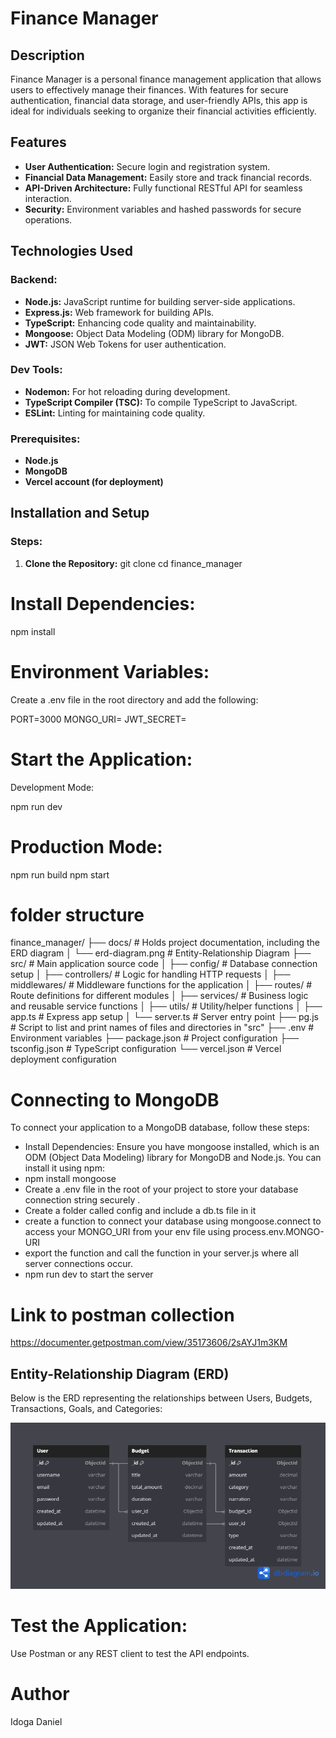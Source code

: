 # Finance Manager

## Description

Finance Manager is a personal finance management application that allows users to effectively manage their finances. With features for secure authentication, financial data storage, and user-friendly APIs, this app is ideal for individuals seeking to organize their financial activities efficiently.

## Features

- **User Authentication:** Secure login and registration system.
- **Financial Data Management:** Easily store and track financial records.
- **API-Driven Architecture:** Fully functional RESTful API for seamless interaction.
- **Security:** Environment variables and hashed passwords for secure operations.

## Technologies Used

### Backend:
- **Node.js:** JavaScript runtime for building server-side applications.
- **Express.js:** Web framework for building APIs.
- **TypeScript:** Enhancing code quality and maintainability.
- **Mongoose:** Object Data Modeling (ODM) library for MongoDB.
- **JWT:** JSON Web Tokens for user authentication.

### Dev Tools:
- **Nodemon:** For hot reloading during development.
- **TypeScript Compiler (TSC):** To compile TypeScript to JavaScript.
- **ESLint:** Linting for maintaining code quality.


### Prerequisites:
- **Node.js**
- **MongoDB**
- **Vercel account (for deployment)**

## Installation and Setup

### Steps:

1. **Clone the Repository:** 
   git clone <repository-url>
   cd finance_manager


# Install Dependencies:

npm install

# Environment Variables:
Create a .env file in the root directory and add the following:

PORT=3000
MONGO_URI=<your-mongodb-connection-string>
JWT_SECRET=<your-jwt-secret>


# Start the Application:

Development Mode:

npm run dev

# Production Mode:

npm run build
npm start




# folder structure
finance_manager/
├── docs/                  # Holds project documentation, including the ERD diagram
│   └── erd-diagram.png    # Entity-Relationship Diagram
├── src/                   # Main application source code
│   ├── config/            # Database connection setup
│   ├── controllers/       # Logic for handling HTTP requests
│   ├── middlewares/       # Middleware functions for the application
│   ├── routes/            # Route definitions for different modules
│   ├── services/          # Business logic and reusable service functions
│   ├── utils/             # Utility/helper functions
│   ├── app.ts             # Express app setup
│   └── server.ts          # Server entry point
├── pg.js                  # Script to list and print names of files and directories in "src"
├── .env                   # Environment variables
├── package.json           # Project configuration
├── tsconfig.json          # TypeScript configuration
└── vercel.json            # Vercel deployment configuration




# Connecting to MongoDB
To connect your application to a MongoDB database, follow these steps:

- Install Dependencies: Ensure you have mongoose installed, which is an ODM (Object Data Modeling) library for MongoDB and Node.js. You can install it using npm:
- npm install mongoose
-  Create a .env file in the root of your project to store your database connection string securely . 
 - Create a folder called config and include a db.ts file in it
 - create a function to connect your database using mongoose.connect to access your MONGO_URI from your env file using process.env.MONGO-URI
 - export the function and call the function in your server.js where all server connections occur.
 - npm run dev to start the server  
  
  # Link to postman collection
  https://documenter.getpostman.com/view/35173606/2sAYJ1m3KM


  ## Entity-Relationship Diagram (ERD)
   Below is the ERD representing the relationships between Users, Budgets, Transactions, Goals, and Categories:

![ERD Diagram](./docs/erd-diagram.png)


  

# Test the Application:
Use Postman or any REST client to test the API endpoints.

# Author

Idoga Daniel